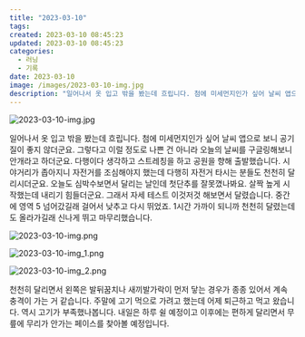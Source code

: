 ```yaml
---
title: "2023-03-10"
tags:
created: 2023-03-10 08:45:23
updated: 2023-03-10 08:45:23
categories:
  - 러닝
  - 기록
date: 2023-03-10
image: /images/2023-03-10-img.jpg
description: "일어나서 옷 입고 밖을 봤는데 흐립니다. 첨에 미세먼지인가 싶어 날씨 앱으로 보니 공기질이 좋지 않더군요. 그렇다고 이럴 정도로 나쁜 건 아니라 오늘의 날씨를 구글링해보니 안개라고 하더군요. 다행이다 생각하고 스트레칭을 하고 공원을 향해 출발했습니다. 시야거리가 좁아지니 자전거를 조심해"
---
```


![2023-03-10-img.jpg](/images/2023-03-10-img.jpg)
 
 

일어나서 옷 입고 밖을 봤는데 흐립니다. 첨에 미세먼지인가 싶어 날씨 앱으로 보니 공기질이 좋지 않더군요. 그렇다고 이럴 정도로 나쁜 건 아니라 오늘의 날씨를 구글링해보니 안개라고 하더군요. 다행이다 생각하고 스트레칭을 하고 공원을 향해 출발했습니다. 
시야거리가 좁아지니 자전거를 조심해야지 했는데 다행히 자전거 타시는 분들도 천천히 달리시더군요.
오늘도 심박수보면서 달리는 날인데 첫단추를 잘못꼈나봐요. 살짝 높게 시작했는데 내리기 힘들더군요. 그래서 자세 테스트 이것저것 해보면서 달렸습니다. 중간에 영역 5 넘어갔길래 걸어서 낮추고 다시 뛰었죠. 1시간 가까이 되니까 천천히 달렸는데도 올라가길래 신나게 뛰고 마무리했습니다.

 
 ![2023-03-10-img.png](/images/2023-03-10-img.png)
 
 

 
 ![2023-03-10-img_1.png](/images/2023-03-10-img_1.png)
 
 

 
 ![2023-03-10-img_2.png](/images/2023-03-10-img_2.png)
 
 

천천히 달리면서 왼쪽은 발뒤꿈치나 새끼발가락이 먼저 닿는 경우가 종종 있어서 계속 충격이 가는 거 같습니다. 
주말에 고기 먹으로 가려고 했는데 어제 퇴근하고 먹고 왔습니다. 역시 고기가 부족했나봅니다.
내일은 하루 쉴 예정이고 이후에는 편하게 달리면서 무릎에 무리가 안가는 페이스를 찾아볼 예정입니다.
